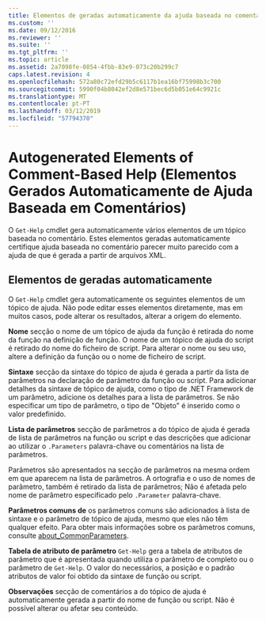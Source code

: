 ```yaml
---
title: Elementos de geradas automaticamente da ajuda baseada no comentário | Documentos da Microsoft
ms.custom: ''
ms.date: 09/12/2016
ms.reviewer: ''
ms.suite: ''
ms.tgt_pltfrm: ''
ms.topic: article
ms.assetid: 2a7098fe-0854-4fbb-83e9-073c20b299c7
caps.latest.revision: 4
ms.openlocfilehash: 572a80c72efd29b5c6117b1ea16bf75998b3c700
ms.sourcegitcommit: 5990f04b8042ef2d8e571bec6d5b051e64c9921c
ms.translationtype: MT
ms.contentlocale: pt-PT
ms.lasthandoff: 03/12/2019
ms.locfileid: "57794370"
---
```

# <a name="autogenerated-elements-of-comment-based-help"></a>Autogenerated Elements of Comment-Based Help (Elementos Gerados Automaticamente de Ajuda Baseada em Comentários)

O `Get-Help` cmdlet gera automaticamente vários elementos de um tópico baseada no comentário. Estes elementos geradas automaticamente certifique ajuda baseada no comentário parecer muito parecido com a ajuda de que é gerada a partir de arquivos XML.

## <a name="autogenerated-elements"></a>Elementos de geradas automaticamente

O `Get-Help` cmdlet gera automaticamente os seguintes elementos de um tópico de ajuda. Não pode editar esses elementos diretamente, mas em muitos casos, pode alterar os resultados, alterar a origem do elemento.

**Nome** secção o nome de um tópico de ajuda da função é retirada do nome da função na definição de função. O nome de um tópico de ajuda do script é retirado do nome do ficheiro de script. Para alterar o nome ou seu uso, altere a definição da função ou o nome de ficheiro de script.

**Sintaxe** secção da sintaxe do tópico de ajuda é gerada a partir da lista de parâmetros na declaração de parâmetro da função ou script. Para adicionar detalhes da sintaxe de tópico de ajuda, como o tipo de .NET Framework de um parâmetro, adicione os detalhes para a lista de parâmetros. Se não especificar um tipo de parâmetro, o tipo de "Objeto" é inserido como o valor predefinido.

**Lista de parâmetros** secção de parâmetros a do tópico de ajuda é gerada de lista de parâmetros na função ou script e das descrições que adicionar ao utilizar o `.Parameters` palavra-chave ou comentários na lista de parâmetros.

Parâmetros são apresentados na secção de parâmetros na mesma ordem em que aparecem na lista de parâmetros. A ortografia e o uso de nomes de parâmetro, também é retirado da lista de parâmetros; Não é afetada pelo nome de parâmetro especificado pelo `.Parameter` palavra-chave.

**Parâmetros comuns de** os parâmetros comuns são adicionados à lista de sintaxe e o parâmetro de tópico de ajuda, mesmo que eles não têm qualquer efeito. Para obter mais informações sobre os parâmetros comuns, consulte [about_CommonParameters](/powershell/module/microsoft.powershell.core/about/about_commonparameters).

**Tabela de atributo de parâmetro** 
 `Get-Help` gera a tabela de atributos de parâmetro que é apresentada quando utiliza o parâmetro de completo ou o parâmetro de `Get-Help`. O valor do necessários, a posição e o padrão atributos de valor foi obtido da sintaxe de função ou script.

**Observações** secção de comentários a do tópico de ajuda é automaticamente gerada a partir do nome de função ou script. Não é possível alterar ou afetar seu conteúdo.
